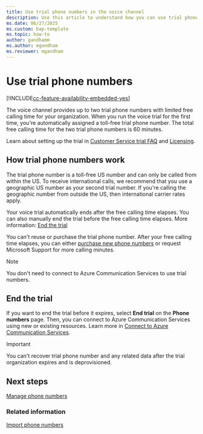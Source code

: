 ```yaml
---
title: Use trial phone numbers in the voice channel
description: Use this article to understand how you can use trial phone numbers in Dynamics 365.
ms.date: 06/27/2025
ms.custom: bap-template
ms.topic: how-to
author: gandhamm
ms.author: mgandham
ms.reviewer: mgandham
---
```


# Use trial phone numbers

[!INCLUDE[cc-feature-availability-embedded-yes](../../includes/cc-feature-availability-embedded-yes.md)]

The voice channel provides up to two trial phone numbers with limited free calling time for your organization. When you run the voice trial for the first time, you're automatically assigned a toll-free trial phone number. The total free calling time for the two trial phone numbers is 60 minutes.

Learn about setting up the trial in [Customer Service trial FAQ](../implement/trial-faq.md) and [Licensing](/dynamics365/contact-center/implement/system-requirements-contact-center).

## How trial phone numbers work

The trial phone number is a toll-free US number and can only be called from within the US. To receive international calls, we recommend that you use a geographic US number as your second trial number. If you're calling the geographic number from outside the US, then international carrier rates apply.

Your voice trial automatically ends after the free calling time elapses. You can also manually end the trial before the free calling time elapses. More information: [End the trial](#end-the-trial)

You can't reuse or purchase the trial phone number. After your free calling time elapses, you can either [purchase new phone numbers](voice-channel-manage-phone-numbers.md) or request Microsoft Support for more calling minutes. 

> [!NOTE]
> You don't need to connect to Azure Communication Services to use trial numbers.
## End the trial

If you want to end the trial before it expires, select **End trial** on the **Phone numbers** page. Then, you can connect to Azure Communication Services using new or existing resources. Learn more in [Connect to Azure Communication Services](voice-channel-acs-resource.md).

> [!IMPORTANT]
> You can't recover trial phone number and any related data after the trial organization expires and is deprovisioned.

## Next steps

[Manage phone numbers](voice-channel-manage-phone-numbers.md)  

### Related information

[Import phone numbers](voice-channel-sync-from-acs.md)  